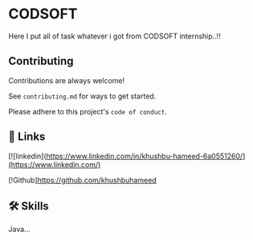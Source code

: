 
# CODSOFT
Here I put all of task whatever i got from CODSOFT internship..!!
## Contributing

Contributions are always welcome!

See `contributing.md` for ways to get started.

Please adhere to this project's `code of conduct`.


## 🔗 Links

[![linkedin](https://www.linkedin.com/in/khushbu-hameed-6a0551260/](https://www.linkedin.com/)

[!Github]https://github.com/khushbuhameed

## 🛠 Skills
Java...



